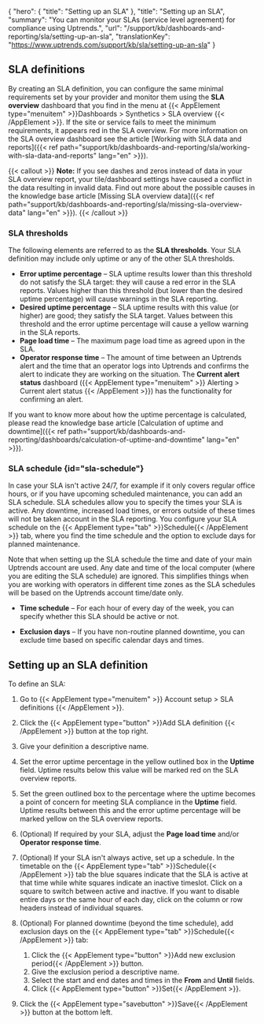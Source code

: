 {
  "hero": {
    "title": "Setting up an SLA"
  },
  "title": "Setting up an SLA",
  "summary": "You can monitor your SLAs (service level agreement) for compliance using Uptrends.",
  "url": "/support/kb/dashboards-and-reporting/sla/setting-up-an-sla",
  "translationKey": "https://www.uptrends.com/support/kb/sla/setting-up-an-sla"
}



## SLA definitions

By creating an SLA definition, you can configure the same minimal requirements set by your provider and monitor them using the **SLA overview** dashboard that you find in the menu at {{< AppElement type="menuitem" >}}Dashboards > Synthetics > SLA overview {{< /AppElement >}}. If the site or service fails to meet the minimum requirements, it appears red in the SLA overview. For more information on the SLA overview dashboard see the article [Working with SLA data and reports]({{< ref path="support/kb/dashboards-and-reporting/sla/working-with-sla-data-and-reports" lang="en" >}}).

{{< callout >}}
**Note:** If you see dashes and zeros instead of data in your SLA overview report, your tile/dashboard settings have caused a conflict in the data resulting in invalid data. Find out more about the possible causes in the knowledge base article [Missing SLA overview data]({{< ref path="support/kb/dashboards-and-reporting/sla/missing-sla-overview-data" lang="en" >}}).
{{< /callout >}}

### SLA thresholds

The following elements are referred to as the **SLA thresholds**. Your SLA definition may include only uptime or any of the other SLA thresholds.

- **Error uptime percentage** – SLA uptime results lower than this threshold do not satisfy the SLA target: they will cause a red error in the SLA reports. Values higher than this threshold (but lower than the desired uptime percentage) will cause warnings in the SLA reporting.
- **Desired uptime percentage** – SLA uptime results with this value (or higher) are good; they satisfy the SLA target. Values between this threshold and the error uptime percentage will cause a yellow warning in the SLA reports.
- **Page load time** – The maximum page load time as agreed upon in the SLA.
- **Operator response time** – The amount of time between an Uptrends alert and the time that an operator logs into Uptrends and confirms the alert to indicate they are working on the situation. The **Current alert status** dashboard ({{< AppElement type="menuitem" >}} Alerting > Current alert status {{< /AppElement >}}) has the functionality for confirming an alert.

 If you want to know more about how the uptime percentage is calculated, please read the knowledge base article [Calculation of uptime and downtime]({{< ref path="support/kb/dashboards-and-reporting/dashboards/calculation-of-uptime-and-downtime" lang="en" >}}).

 ### SLA schedule {id="sla-schedule"}

In case your SLA isn't active 24/7, for example if it only covers regular office hours, or if you have upcoming scheduled maintenance, you can add an SLA schedule. SLA schedules allow you to specify the times your SLA is active. Any downtime, increased load times, or errors outside of these times will not be taken account in the SLA reporting. You configure your SLA schedule on the {{< AppElement type="tab" >}}Schedule{{< /AppElement >}} tab, where you find the time schedule and the option to exclude days for planned maintenance.

Note that when setting up the SLA schedule the time and date of your main Uptrends account are used. Any date and time of the local computer (where you are editing the SLA schedule) are ignored. This simplifies things when you are working with operators in different time zones as the SLA schedules will be based on the Uptrends account time/date only.

- **Time schedule** – For each hour of every day of the week, you can specify whether this SLA should be active or not. 

- **Exclusion days** – If you have non-routine planned downtime, you can exclude time based on specific calendar days and times.

## Setting up an SLA definition

To define an SLA:

1. Go to  {{< AppElement type="menuitem" >}} Account setup > SLA definitions {{< /AppElement >}}.
2. Click the {{< AppElement type="button" >}}Add SLA definition {{< /AppElement >}} button at the top right.
3. Give your definition a descriptive name.
4. Set the error uptime percentage in the yellow outlined box in the **Uptime** field. Uptime results below this value will be marked red on the SLA overview reports.
5. Set the green outlined box to the percentage where the uptime becomes a point of concern for meeting SLA compliance in the **Uptime** field. Uptime results between this and the error uptime percentage will be marked yellow on the SLA overview reports.
6. (Optional) If required by your SLA, adjust the **Page load time** and/or **Operator response time**.
7. (Optional) If your SLA isn't always active, set up a schedule. In the timetable on the {{< AppElement type="tab" >}}Schedule{{< /AppElement >}} tab the blue squares indicate that the SLA is active at that time while white squares indicate an inactive timeslot. Click on a square to switch between active and inactive. If you want to disable entire days or the same hour of each day, click on the column or row headers instead of individual squares.
8. (Optional) For planned downtime (beyond the time schedule), add exclusion days on the {{< AppElement type="tab" >}}Schedule{{< /AppElement >}} tab:

   1. Click the {{< AppElement type="button" >}}Add new exclusion period{{< /AppElement >}} button.
   2. Give the exclusion period a descriptive name.
   3. Select the start and end dates and times in the **From** and **Until** fields.
   4. Click {{< AppElement type="button" >}}Set{{< /AppElement >}}.

9. Click the {{< AppElement type="savebutton" >}}Save{{< /AppElement >}} button at the bottom left.
